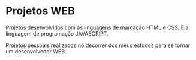 # Projetos WEB
Projetos desenvolvidos com as linguagens de marcação HTML e CSS, E a linguagem de programação JAVASCRIPT. 

Projetos pessoais realizados no decorrer dos meus estudos para se tornar um desenvolvedor WEB.
